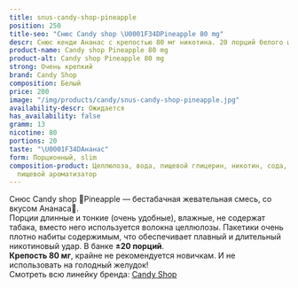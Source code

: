 ```yaml
---
title: snus-candy-shop-pineapple
position: 250
title-seo: "Снюс Candy shop \U0001F34DPineapple 80 mg"
descr: Снюс кенди Ананас с крепостью 80 мг никотина. 20 порций белого цвета.
product-name: Candy shop Pineapple 80 mg
product-alt: Candy shop Pineapple 80 mg
strong: Очень крепкий
brand: Candy Shop
composition: Белый
price: 200
image: "/img/products/candy/snus-candy-shop-pineapple.jpg"
availability-descr: Ожидается
has_availability: false
gramm: 13
nicotine: 80
portions: 20
taste: "\U0001F34DАнанас"
form: Порционный, slim
composition-product: Целлюлоза, вода, пищевой глицерин, никотин, сода, карбонат натрия,
  пищевой ароматизатор
---
```


Снюс Candy shop 🍍Pineapple — бестабачная жевательная смесь, со вкусом Ананаса🍍.<br>
Порции длинные и тонкие (очень удобные),  влажные, не содержат табака, вместо него используется волокна целлюлозы. Пакетики очень плотно набиты содержимым, что обеспечивает плавный и длительный никотиновый удар. В банке **±20 порций**.<br>
**Крепость 80 мг**, крайне не рекомендуется новичкам. И не использовать на голодный желудок!<br>
Смотреть всю линейку бренда: <a href="/candy-shop-snus">Candy Shop</a>